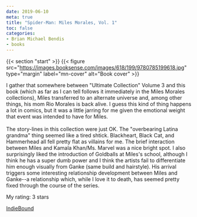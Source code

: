 ```yaml
---
date: 2019-06-10
meta: true
title: "Spider-Man: Miles Morales, Vol. 1"
toc: false
categories:
- Brian Michael Bendis
- books
---
```


{{< section "start" >}}
{{< figure src="https://images.booksense.com/images/618/199/9780785199618.jpg" type="margin" label="mn-cover" alt="Book cover" >}}

I gather that somewhere between "Ultimate Collection" Volume 3 and this book (which as far as I can tell follows it immediately in the Miles Morales collections), Miles transferred to an alternate universe and, among other things, his mom Rio Morales is back alive. I guess this kind of thing happens a lot in comics, but it was a little jarring for me given the emotional weight that event was intended to have for Miles.<br /><br />The story-lines in this collection were just OK. The "overbearing Latina grandma" thing seemed like a tired shtick. Blackheart, Black Cat, and Hammerhead all fell pretty flat as villains for me. The brief interaction between Miles and Kamala Khan/Ms. Marvel was a nice bright spot. I also surprisingly liked the introduction of Goldballs at Miles's school, although I think he has a super dumb power and I think the artists fail to differentiate him enough visually from Ganke (same build and hairstyle). His arrival triggers some interesting relationship development between Miles and Ganke--a relationship which, while I love it to death, has seemed pretty fixed through the course of the series.

My rating: 3 stars  

[IndieBound](https://www.indiebound.org/book/9780785199618)
